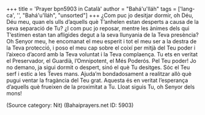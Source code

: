 +++
title = 'Prayer bpn5903 in Català'
author = "Bahá'u'lláh"
tags = ['lang-ca', '', "Bahá'u'lláh", "unsorted"]
+++
¿Com puc jo desitjar dormir, oh Déu, Déu meu, quan els ulls d’aquells què T’anhelen estan desperts a causa de la seva separació de Tu? ¿I com puc jo reposar, mentre les ànimes dels qui T’estimen estan tan afligides degut a la seva llunyania de la Teva presència?
Oh Senyor meu, he encomanat el meu esperit i tot el meu ser a la destra de la Teva protecció, i poso el meu cap sobre el coixí per mitjà del Teu poder i l’aixeco d’acord amb la Teva voluntat i la Teva complaença. Tu ets en veritat el Preservador, el Guardià, l’Omnipotent, el Més Poderós.
Pel Teu poder! Jo no demano, ja sigui dormit o despert, sinó el què Tu desitges. Sóc el Teu serf i estic a les Teves mans. Ajuda’m bondadosament a realitzar allò què pugui ventar la fragància del Teu grat. Aquesta és en veritat l’esperança d’aquells què frueixen de la proximitat a Tu. Lloat siguis Tu, oh Senyor dels mons!

(Source category: Nit)
(Bahaiprayers.net ID: 5903)
